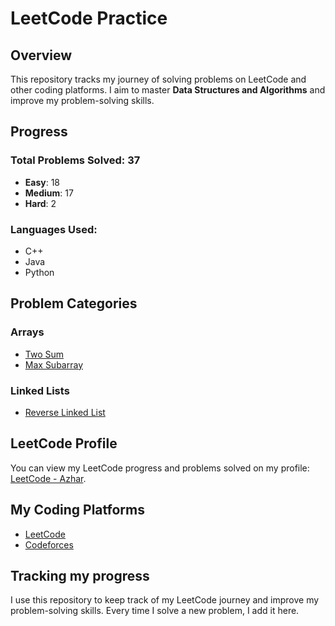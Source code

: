 # LeetCode Practice

## Overview
This repository tracks my journey of solving problems on LeetCode and other coding platforms. I aim to master **Data Structures and Algorithms** and improve my problem-solving skills.

## Progress

### Total Problems Solved: 37
- **Easy**: 18
- **Medium**: 17
- **Hard**: 2

### Languages Used:
- C++
- Java
- Python

## Problem Categories

### Arrays
- [Two Sum](./Arrays/TwoSum.java)
- [Max Subarray](./Arrays/MaxSubarray.java)

### Linked Lists
- [Reverse Linked List](./LinkedLists/ReverseLinkedList.java)

## LeetCode Profile
You can view my LeetCode progress and problems solved on my profile: [LeetCode - Azhar](https://leetcode.com/ajharh999/).

## My Coding Platforms
- [LeetCode](https://leetcode.com)
- [Codeforces](https://codeforces.com)

## Tracking my progress
I use this repository to keep track of my LeetCode journey and improve my problem-solving skills. Every time I solve a new problem, I add it here.
